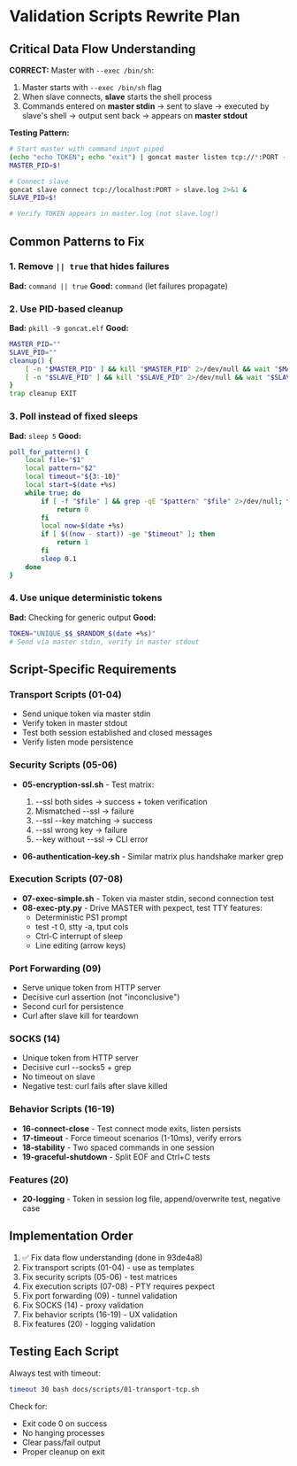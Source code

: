 # Validation Scripts Rewrite Plan

## Critical Data Flow Understanding

**CORRECT:** Master with `--exec /bin/sh`:
1. Master starts with `--exec /bin/sh` flag
2. When slave connects, **slave** starts the shell process
3. Commands entered on **master stdin** → sent to slave → executed by slave's shell → output sent back → appears on **master stdout**

**Testing Pattern:**
```bash
# Start master with command input piped
(echo "echo TOKEN"; echo "exit") | goncat master listen tcp://*:PORT --exec /bin/sh > master.log 2>&1 &
MASTER_PID=$!

# Connect slave
goncat slave connect tcp://localhost:PORT > slave.log 2>&1 &
SLAVE_PID=$!

# Verify TOKEN appears in master.log (not slave.log!)
```

## Common Patterns to Fix

### 1. Remove `|| true` that hides failures
**Bad:** `command || true`
**Good:** `command` (let failures propagate)

### 2. Use PID-based cleanup
**Bad:** `pkill -9 goncat.elf`
**Good:** 
```bash
MASTER_PID=""
SLAVE_PID=""
cleanup() {
    [ -n "$MASTER_PID" ] && kill "$MASTER_PID" 2>/dev/null && wait "$MASTER_PID" 2>/dev/null
    [ -n "$SLAVE_PID" ] && kill "$SLAVE_PID" 2>/dev/null && wait "$SLAVE_PID" 2>/dev/null
}
trap cleanup EXIT
```

### 3. Poll instead of fixed sleeps
**Bad:** `sleep 5`
**Good:**
```bash
poll_for_pattern() {
    local file="$1"
    local pattern="$2"
    local timeout="${3:-10}"
    local start=$(date +%s)
    while true; do
        if [ -f "$file" ] && grep -qE "$pattern" "$file" 2>/dev/null; then
            return 0
        fi
        local now=$(date +%s)
        if [ $((now - start)) -ge "$timeout" ]; then
            return 1
        fi
        sleep 0.1
    done
}
```

### 4. Use unique deterministic tokens
**Bad:** Checking for generic output
**Good:**
```bash
TOKEN="UNIQUE_$$_$RANDOM_$(date +%s)"
# Send via master stdin, verify in master stdout
```

## Script-Specific Requirements

### Transport Scripts (01-04)
- Send unique token via master stdin
- Verify token in master stdout
- Test both session established and closed messages
- Verify listen mode persistence

### Security Scripts (05-06)
- **05-encryption-ssl.sh** - Test matrix:
  1. --ssl both sides → success + token verification
  2. Mismatched --ssl → failure
  3. --ssl --key matching → success
  4. --ssl wrong key → failure
  5. --key without --ssl → CLI error

- **06-authentication-key.sh** - Similar matrix plus handshake marker grep

### Execution Scripts (07-08)
- **07-exec-simple.sh** - Token via master stdin, second connection test
- **08-exec-pty.py** - Drive MASTER with pexpect, test TTY features:
  - Deterministic PS1 prompt
  - test -t 0, stty -a, tput cols
  - Ctrl-C interrupt of sleep
  - Line editing (arrow keys)

### Port Forwarding (09)
- Serve unique token from HTTP server
- Decisive curl assertion (not "inconclusive")
- Second curl for persistence
- Curl after slave kill for teardown

### SOCKS (14)
- Unique token from HTTP server
- Decisive curl --socks5 + grep
- No timeout on slave
- Negative test: curl fails after slave killed

### Behavior Scripts (16-19)
- **16-connect-close** - Test connect mode exits, listen persists
- **17-timeout** - Force timeout scenarios (1-10ms), verify errors
- **18-stability** - Two spaced commands in one session
- **19-graceful-shutdown** - Split EOF and Ctrl+C tests

### Features (20)
- **20-logging** - Token in session log file, append/overwrite test, negative case

## Implementation Order

1. ✅ Fix data flow understanding (done in 93de4a8)
2. Fix transport scripts (01-04) - use as templates
3. Fix security scripts (05-06) - test matrices
4. Fix execution scripts (07-08) - PTY requires pexpect
5. Fix port forwarding (09) - tunnel validation
6. Fix SOCKS (14) - proxy validation
7. Fix behavior scripts (16-19) - UX validation
8. Fix features (20) - logging validation

## Testing Each Script

Always test with timeout:
```bash
timeout 30 bash docs/scripts/01-transport-tcp.sh
```

Check for:
- Exit code 0 on success
- No hanging processes
- Clear pass/fail output
- Proper cleanup on exit
